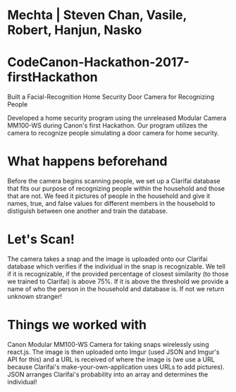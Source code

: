# Mechta | Steven Chan, Vasile, Robert, Hanjun, Nasko
# CodeCanon-Hackathon-2017-firstHackathon
Built a Facial-Recognition Home Security Door Camera for Recognizing People

Developed a home security program using the unreleased Modular Camera MM100-WS during Canon's first Hackathon. Our program utilizes the camera to recognize people simulating a door camera for home security.

# What happens beforehand
Before the camera begins scanning people, we set up a Clarifai database that fits our purpose of recognizing people within the household and those that are not. We feed it pictures of people in the household and give it names, true, and false values for different members in the household to distiguish between one another and train the database.

# Let's Scan!
The camera takes a snap and the image is uploaded onto our Clarifai database which verifies if the individual in the snap is recognizable. We tell if it is recognizable, if the provided percentage of closest similarity (to those we trained to Clarifai) is above 75%. If it is above the threshold we provide a name of who the person in the household and database is. If not we return unknown stranger!  

# Things we worked with
Canon Modular MM100-WS Camera for taking snaps wirelessly using react.js. The image is then uploaded onto Imgur (used JSON and Imgur's API for this) and a URL is received of where the image is (we use a URL because Clarifai's make-your-own-application uses URLs to add pictures). JSON arranges Clarifai's probability into an array and determines the individual!
